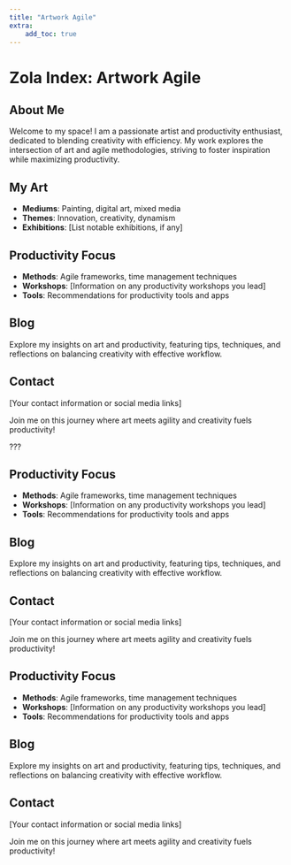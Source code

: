 ```yaml
---
title: "Artwork Agile"
extra:
    add_toc: true
---
```


# Zola Index: Artwork Agile

## About Me

Welcome to my space! I am a passionate artist and productivity enthusiast, dedicated to blending creativity with efficiency. My work explores the intersection of art and agile methodologies, striving to foster inspiration while maximizing productivity.

## My Art

-   **Mediums**: Painting, digital art, mixed media
-   **Themes**: Innovation, creativity, dynamism
-   **Exhibitions**: [List notable exhibitions, if any]

## Productivity Focus

-   **Methods**: Agile frameworks, time management techniques
-   **Workshops**: [Information on any productivity workshops you lead]
-   **Tools**: Recommendations for productivity tools and apps

## Blog

Explore my insights on art and productivity, featuring tips, techniques, and reflections on balancing creativity with effective workflow.

## Contact

[Your contact information or social media links]

Join me on this journey where art meets agility and creativity fuels productivity!

???

## Productivity Focus

-   **Methods**: Agile frameworks, time management techniques
-   **Workshops**: [Information on any productivity workshops you lead]
-   **Tools**: Recommendations for productivity tools and apps

## Blog

Explore my insights on art and productivity, featuring tips, techniques, and reflections on balancing creativity with effective workflow.

## Contact

[Your contact information or social media links]

Join me on this journey where art meets agility and creativity fuels productivity!

## Productivity Focus

-   **Methods**: Agile frameworks, time management techniques
-   **Workshops**: [Information on any productivity workshops you lead]
-   **Tools**: Recommendations for productivity tools and apps

## Blog

Explore my insights on art and productivity, featuring tips, techniques, and reflections on balancing creativity with effective workflow.

## Contact

[Your contact information or social media links]

Join me on this journey where art meets agility and creativity fuels productivity!
